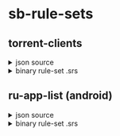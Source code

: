 # sb-rule-sets

## torrent-clients
<details>
  <summary>json source</summary>
  
```json
{
  "route": {
    "rules": [
      {
        "rule_set": "torrent-clients",
        "outbound": "direct"
      }
    ],
    "rule_set": [
      {
        "type": "remote",
        "tag": "torrent-clients",
        "format": "source",
        "url": "https://raw.githubusercontent.com/FPPweb3/sb-rule-sets/main/torrent-clients.json"
      }
    ]
  }
}
```

</details>
<details>
  <summary>binary rule-set .srs</summary>
  
```json
{
  "route": {
    "rules": [
      {
        "rule_set": "torrent-clients",
        "outbound": "direct"
      }
    ],
    "rule_set": [
      {
        "type": "remote",
        "tag": "torrent-clients",
        "format": "binary",
        "url": "https://raw.githubusercontent.com/FPPweb3/sb-rule-sets/main/torrent-clients.srs"
      }
    ]
  }
}
```

</details>

## ru-app-list (android)
<details>
  <summary>json source</summary>
  
```json
{
  "route": {
    "rules": [
      {
        "rule_set": "ru-app-list",
        "outbound": "direct"
      }
    ],
    "rule_set": [
      {
        "type": "remote",
        "tag": "torrent-clients",
        "format": "source",
        "url": "https://raw.githubusercontent.com/FPPweb3/sb-rule-sets/main/ru-app-list.json"
      }
    ]
  }
}
```

</details>
<details>
  <summary>binary rule-set .srs</summary>
  
```json
{
  "route": {
    "rules": [
      {
        "rule_set": "ru-app-list",
        "outbound": "direct"
      }
    ],
    "rule_set": [
      {
        "type": "remote",
        "tag": "torrent-clients",
        "format": "binary",
        "url": "https://raw.githubusercontent.com/FPPweb3/sb-rule-sets/main/ru-app-list.srs"
      }
    ]
  }
}
```

</details>

